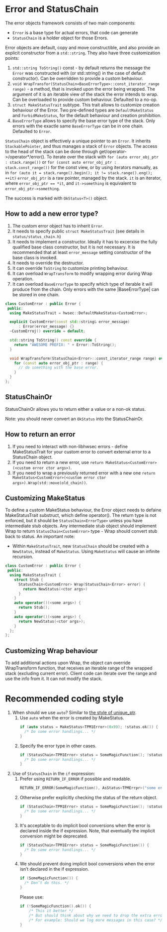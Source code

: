 # Error and StatusChain

The error objects framework consists of two main components:

* `Error` is a base type for actual errors, that code can generate
* `StatusChain` is a holder object for those Errors.

Error objects are default, copy and move constructible, and also provide an
explicit constructor from a `std::string`. They also have three customization
points:

1. `std::string ToString()` const - by default returns the message the `Error`
   was constructed with (or std::string() in the case of default constructor).
   Can be overridden to provide a custom behaviour.
2. `void WrapTransfor(StatusChain<BaseErrorType>::const_iterator_range range)` -
   a method, that is invoked upon the error being wrapped. The argument of it is
   an iterable view of the stack the error intends to wrap. Can be overloaded to
   provide custom behaviour. Defaulted to a no-op.
3. `struct MakeStatusTrait` subtype. This trait allows to customize creation
   behaviour of the Error. Two pre-defined types are `DefaultMakeStatus` and
   `ForbidMakeStatus`, for the default behaviour and creation prohibition.
4. `BaseErrorType` allows to specify the base error type of the stack. Only
   errors with the exactle same `BaseErrorType` can be in one chain. Defaulted
   to `Error`.

`StatusChain` object is effectively a unique pointer to an `Error`. It inherits
`StackablePointer`, and thus manages a stack of `Error` objects. The access to
the head of the stack can be done through get/operator-\>/operator\*/error().
To iterate over the stack with `for (auto error_obj_ptr : stack.range())` or
`for (const auto error_obj_ptr : stack.const_range())` for the const view, or
by using iterators manually, as in
`for (auto it = stack.range().begin(); it != stack.range().eng(); ++it)`
`error_obj_ptr` is a raw pointer, managed by the stack. `it` is an iterator,
where `error_obj_ptr == *it`, and `it->something` is equivalent to
`error_obj_ptr->something`.

The success is marked with `OkStatus<T>()` object.

## How to add a new error type?

1. The custom error object has to inherit `Error`.
2. It needs to specify public `struct MakeStatusTrait` (see details in
   `status/status_chain.h`)
3. It needs to implement a constructor. Ideally it has to excerxise the fully
   qualified base class constructor, but it is not necessary. It is recommended
   that at least `error_message` setting constructor of the base class is
   invoked.
4. It needs to override the destructor.
5. It can override `ToString` to customize printing behaviour.
6. It can overload `WrapTransform` to modify wrapping error during Wrap
   operation.
7. It can overload `BaseErrorType` to specify which type of iterable it will
   produce from the chain. Only errors with the same |BaseErrorType| can be
   stored in one chain.

```C++
class CustomError : public Error {
 public:
  using MakeStatusTrait = hwsec::DefaultMakeStatus<CustomError>;

  explicit CustomError(const std::string& error_message)
      : Error(error_message) {}
  ~CustomErroj() override = default;

  std::string ToString() const override {
    return "AWESOME PREFIX: " + Error::ToString();
  }

  void WrapTransform(StatusChain<Error>::const_iterator_range range) override {
    for (const auto error_obj_ptr : range) {
      // do something with the base error.
    }
  }
};
```

## StatusChainOr

StatusChainOr allows you to return either a value or a non-ok status.

Note: you should never convert an `OkStatus` into the StatusChainOr.

## How to return an error

1. If you need to interact with non-libhwsec errors - define MakeStatusTrait
   for your custom error to convert external error to a StatusChain object.
2. If you need to return a new error, use
   `return MakeStatus<CustomError>(<custom error ctor args>)`.
3. If you need to wrap a previously returned error with a new one
   `return MakeStatus<CustomError>(<custom error ctor args>).Wrap(std::move(old_chain))`.

## Customizing MakeStatus

To define a custom MakeStatus behaviour, the Error object needs to defaine
MakeStatusTrait substruct, which define operator(). The return type is not
enforced, but it should be `StatusChain<ErrorType>` unless you have intermediate
stub objects. Any intermediate stub object should implement Wrap to return
`StatusChain<CustomError>` type - Wrap should convert stub back to status.
An important note:

* Within `MakeStatusTrait`, new `StatusChain` should be created with a
  `NewStatus`, instead of `MakeStatus`. Using `MakeStatus` will cause an
  infinite recursion.

```C++
class CustomError : public Error {
 public:
  using MakeStatusTrait {
    struct Stub {
      StatusChain<CustomError> Wrap(StatusChain<Error> error) {
        return NewStatus(<ctor args>)
      }
    }
    auto operator()(<some args>) {
      return Stub();
    }
    auto operator()(<some args>) {
      return NewStatus(<ctor args>);
    }
  };
};
```

## Customizing Wrap behaviour

To add additional actions upon Wrap, the object can override WrapTransform function,
that receives an iterable range of the wrapped stack (excluding current error).
Client code can iterate over the range and use the info from it. It can not
modify the stack.

# Recommended coding style

1. When should we use `auto`? Similar to [the style of unique_ptr](https://google.github.io/styleguide/cppguide.html#Type_deduction).
    1. Use `auto` when the error is created by MakeStatus.
        ```C++
        if (auto status = MakeStatus<TPM1Error>(0x99); !status.ok()) {
          /* Do some error handlings... */
        }
        ```
    2. Specify the error type in other cases.
        ```C++
        if (StatusChain<TPM1Error> status = SomeMagicFunction(); !status.ok()) {
          /* Do some error handlings... */
        }
        ```
2. Use of `StatusChain` in the `if` expression:
    1. Prefer using `RETURN_IF_ERROR` if possible and readable.
       ```C++
       RETURN_IF_ERROR(SomeMagicFunction(), AsStatus<TPMErrpr>("some error"));
       ```
    2. Otherwise prefer explicitly checking the status of the return object.
        ```C++
        if (StatusChain<TPM1Error> status = SomeMagicFunction(); !status.ok()) {
          /* Do some error handlings... */
        }
        ```
    3. It's acceptable to do implicit bool conversions when the error is declared inside the if expression.
       Note, that eventually the implicit conversion might be deprecated.
        ```C++
        if (StatusChain<TPM1Error> status = SomeMagicFunction()) {
          /* Do some error handlings... */
        }
        ```
    4. We should prevent doing implicit bool conversions when the error isn’t declared in the if expression.
        ```C++
        if (SomeMagicFunction()) {
          /* Don’t do this. */
        }
        ```
        Please use:
        ```C++
        if (!SomeMagicFunction().ok()) {
            /* This it better */
            /* But should think about why we need to drop the extra error information in this case. */
            /* For example: Should we log more messages in this case? */
        }
        ```
